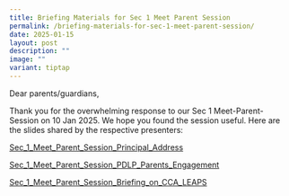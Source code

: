 ```yaml
---
title: Briefing Materials for Sec 1 Meet Parent Session
permalink: /briefing-materials-for-sec-1-meet-parent-session/
date: 2025-01-15
layout: post
description: ""
image: ""
variant: tiptap
---
```

<p>Dear parents/guardians,</p>
<p>Thank you for the overwhelming response to our Sec 1 Meet-Parent-Session
on 10 Jan 2025. We hope you found the session useful. Here are the slides
shared by the respective presenters:</p>
<p></p>
<p><a href="/files/Sec_1_Meet_Parent_Session_Principal_Address.pdf" rel="noopener nofollow" target="_blank">Sec_1_Meet_Parent_Session_Principal_Address</a>
</p>
<p><a href="/files/Sec_1_Meet_Parent_Session_PDLP_Parents_Engagement.pdf" rel="noopener nofollow" target="_blank">Sec_1_Meet_Parent_Session_PDLP_Parents_Engagement</a>
</p>
<p><a href="/files/Sec_1_Meet_Parent_Session_Briefing_on_CCA_LEAPS.pdf" rel="noopener nofollow" target="_blank">Sec_1_Meet_Parent_Session_Briefing_on_CCA_LEAPS</a>
</p>
<p></p>